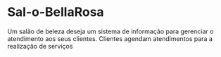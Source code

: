 # Sal-o-BellaRosa
Um salão de beleza deseja um sistema de informação para gerenciar o atendimento aos seus clientes.  Clientes agendam atendimentos para a realização de serviços
